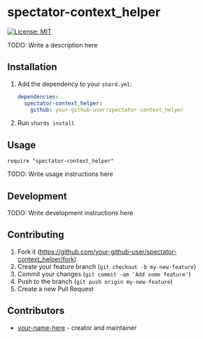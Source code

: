 # spectator-context_helper

[![License: MIT](https://img.shields.io/badge/License-MIT-yellow.svg)](https://opensource.org/licenses/MIT)

TODO: Write a description here

## Installation

1. Add the dependency to your `shard.yml`:

   ```yaml
   dependencies:
     spectator-context_helper:
       github: your-github-user/spectator-context_helper
   ```

2. Run `shards install`

## Usage

```crystal
require "spectator-context_helper"
```

TODO: Write usage instructions here

## Development

TODO: Write development instructions here

## Contributing

1. Fork it (<https://github.com/your-github-user/spectator-context_helper/fork>)
2. Create your feature branch (`git checkout -b my-new-feature`)
3. Commit your changes (`git commit -am 'Add some feature'`)
4. Push to the branch (`git push origin my-new-feature`)
5. Create a new Pull Request

## Contributors

- [your-name-here](https://github.com/your-github-user) - creator and maintainer
